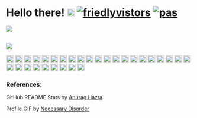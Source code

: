 # Hello there! <a href="https://gitlab.com/kanjit"> <img height="20" alt="gitlab" src="https://user-images.githubusercontent.com/25181517/192108376-c675d39b-90f6-4073-bde6-5a9291644657.png" /></a> <a href="https://github.com/kanjitp"><img src="https://visitor-badge.laobi.icu/badge?page_id=kanjitp&left_color=red&right_color=blue&left_text=Friendly%20Visitors" alt="friedlyvistors"></a> [![pas](https://img.shields.io/static/v1?&message=Gitlab&color=blue&style=flat&label=I%20am%20also%20active%20on)](https://gitlab.com/kanjit)

![](/necessary_disorder.gif)  


<br>
<div>
    <a href="https://github.com/kanjitp">
        <img align="center" src="https://github-readme-stats.vercel.app/api?username=kanjitp&include_all_commits=true&show_icons=true&custom_title=Github&hide=stars,contribs&count_private=true&theme=nord&hide_rank=true" />
    </a>
    
</div>

<br>



<div>
    <img height="20" alt="HTML" src="https://user-images.githubusercontent.com/25181517/192158954-f88b5814-d510-4564-b285-dff7d6400dad.png" />
    <img height="20" alt="CSS" src="https://user-images.githubusercontent.com/25181517/183898674-75a4a1b1-f960-4ea9-abcb-637170a00a75.png" />
    <img height="20" alt="JavaScript" src="https://user-images.githubusercontent.com/25181517/117447155-6a868a00-af3d-11eb-9cfe-245df15c9f3f.png" />
    <img height="20" alt="TypeScript" src="https://user-images.githubusercontent.com/25181517/183890598-19a0ac2d-e88a-4005-a8df-1ee36782fde1.png" />
    <img height="20" alt="React" src="https://user-images.githubusercontent.com/25181517/183897015-94a058a6-b86e-4e42-a37f-bf92061753e5.png" />
    <img height="20" alt="Jupyter" src="https://user-images.githubusercontent.com/25181517/183914128-3fc88b4a-4ac1-40e6-9443-9a30182379b7.png" />
    <img height="20" alt="Java" src="https://user-images.githubusercontent.com/25181517/117201156-9a724800-adec-11eb-9a9d-3cd0f67da4bc.png" />
    <img height="20" alt="Spring" src="https://user-images.githubusercontent.com/25181517/117201470-f6d56780-adec-11eb-8f7c-e70e376cfd07.png" />
    <img height="20" alt="SpringBoot" src="https://user-images.githubusercontent.com/25181517/183891303-41f257f8-6b3d-487c-aa56-c497b880d0fb.png" />
    <img height="20" alt="Hiberneate" src="https://user-images.githubusercontent.com/25181517/117207493-49665200-adf4-11eb-808e-a9c0fcc2a0a0.png" />
    <img height="20" alt="C" src="https://user-images.githubusercontent.com/25181517/192106070-46255bcf-65e6-4c6b-a296-bf8d0d8fb2a7.png" />
    <img height="20" alt="C++" src="https://user-images.githubusercontent.com/25181517/192106073-90fffafe-3562-4ff9-a37e-c77a2da0ff58.png" /> 
    <img height="20" alt="Python" src="https://user-images.githubusercontent.com/25181517/183423507-c056a6f9-1ba8-4312-a350-19bcbc5a8697.png" />
    <img height="20" alt="Rust" src="https://user-images.githubusercontent.com/25181517/192599922-3a8ceb1c-ff1d-40bc-b73c-99ea1182d8ad.png" />
    <img height="20" alt="Dart" src="https://user-images.githubusercontent.com/25181517/186150304-1568ffdf-4c62-4bdc-9cf1-8d8efcea7c5b.png" />
    <img height="20" alt="Flutter" src="https://user-images.githubusercontent.com/25181517/186150365-da1eccce-6201-487c-8649-45e9e99435fd.png" />
    <img height="20" alt="PostgreSQL" src="https://user-images.githubusercontent.com/25181517/117208740-bfb78400-adf5-11eb-97bb-09072b6bedfc.png" />
    <img height="20" alt="MongoDB" src="https://user-images.githubusercontent.com/25181517/182884177-d48a8579-2cd0-447a-b9a6-ffc7cb02560e.png" />
    <img height="20" alt="Bash" src="https://user-images.githubusercontent.com/25181517/192158606-7c2ef6bd-6e04-47cf-b5bc-da2797cb5bda.png" />
    <img height="20" alt="Docker" src="https://user-images.githubusercontent.com/25181517/117207330-263ba280-adf4-11eb-9b97-0ac5b40bc3be.png" />
    <img height="20" alt="Kubernetes" src="https://user-images.githubusercontent.com/25181517/182534006-037f08b5-8e7b-4e5f-96b6-5d2a5558fa85.png" />
    <img height="20" alt="Terraform" src="https://user-images.githubusercontent.com/25181517/183345121-36788a6e-5462-424a-be67-af1ebeda79a2.png" />
    <img height="20" alt="AWS" src="https://user-images.githubusercontent.com/25181517/183896132-54262f2e-6d98-41e3-8888-e40ab5a17326.png" />
    <img height="20" alt="MatLab" src="https://user-images.githubusercontent.com/25181517/192106593-610ee31c-995e-4f24-b8e1-0f18eead6fae.png" />
    <img height="20" alt="Kotlin" src="https://user-images.githubusercontent.com/25181517/185062810-7ee0c3d2-17f2-4a98-9d8a-a9576947692b.png" />
    <img height="20" alt="Firebase" src="https://user-images.githubusercontent.com/25181517/189716855-2c69ca7a-5149-4647-936d-780610911353.png" />
    <img height="20" alt="Figma" src="https://user-images.githubusercontent.com/25181517/189715289-df3ee512-6eca-463f-a0f4-c10d94a06b2f.png" />
    <img height="20" alt="Material UI" src="https://user-images.githubusercontent.com/25181517/189716630-fe6c084c-6c66-43af-aa49-64c8aea4a5c2.png"  />
    <img height="20" alt="Apache Spark" src="https://user-images.githubusercontent.com/25181517/184357834-eba1eee1-6074-4b9c-8ed3-5373868096cc.png"  />
    <img height="20" alt="Hadoop" src="https://hadoop.apache.org/elephant.png" />
</div>

     
### References:
GitHub README Stats by [Anurag Hazra](https://github.com/anuraghazra) 

Profile GIF by [Necessary Disorder](https://necessary-disorder.tumblr.com)
